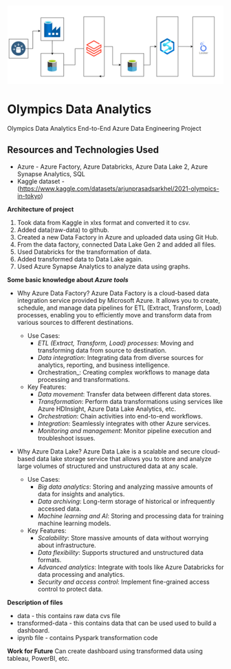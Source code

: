 ![Project Architecture](https://github.com/rishkhandelwal/OlampicsData-DataEngineering/blob/main/archiOlym.png)
# Olympics Data Analytics
Olympics Data Analytics End-to-End Azure Data Engineering Project

## Resources and Technologies Used
- Azure - Azure Factory, Azure Databricks, Azure Data Lake 2, Azure Synapse Analytics, SQL
- Kaggle dataset - (https://www.kaggle.com/datasets/arjunprasadsarkhel/2021-olympics-in-tokyo)

**Architecture of project**
1. Took data from Kaggle in xlxs format and converted it to csv.
2. Added data(raw-data) to github.
3. Created a new Data Factory in Azure and uploaded data using Git Hub.
4. From the data factory, connected Data Lake Gen 2 and added all files.
5. Used Databricks for the transformation of data.
6. Added transformed data to Data Lake again.
7. Used Azure Synapse Analytics to analyze data using graphs.

**Some basic knowledge about _Azure tools_**
- Why Azure Data Factory?
  Azure Data Factory is a cloud-based data integration service provided by Microsoft Azure. It allows you to create, schedule, and manage data pipelines
  for ETL (Extract, Transform, Load) processes, enabling you to efficiently move and transform data from various sources to different destinations.
  - Use Cases:
    - _ETL (Extract, Transform, Load) processes_: Moving and transforming data from source to destination.
    - _Data integration_: Integrating data from diverse sources for analytics, reporting, and business intelligence.
    - Orchestration_: Creating complex workflows to manage data processing and transformations.
  - Key Features:
    - _Data movement_: Transfer data between different data stores.
    - _Transformation_: Perform data transformations using services like Azure HDInsight, Azure Data Lake Analytics, etc.
    - _Orchestration_: Chain activities into end-to-end workflows.
    - _Integration_: Seamlessly integrates with other Azure services.
    - _Monitoring and management_: Monitor pipeline execution and troubleshoot issues.

- Why Azure Data Lake?
  Azure Data Lake is a scalable and secure cloud-based data lake storage service that allows you to store and analyze large volumes of structured and
  unstructured data at any scale.
  - Use Cases:
    - _Big data analytics_: Storing and analyzing massive amounts of data for insights and analytics.
    - _Data archiving_: Long-term storage of historical or infrequently accessed data.
    - _Machine learning and AI_: Storing and processing data for training machine learning models.
  - Key Features:
    - _Scalability_: Store massive amounts of data without worrying about infrastructure.
    - _Data flexibility_: Supports structured and unstructured data formats.
    - _Advanced analytics_: Integrate with tools like Azure Databricks for data processing and analytics.
    - _Security and access control_: Implement fine-grained access control to protect data.
 
**Description of files**
- data - this contains raw data cvs file
- transformed-data - this contains data that can be used used to build a dashboard.
- ipynb file - contains Pyspark transformation code

**Work for Future**
Can create dashboard using transformed data using tableau, PowerBI, etc.

